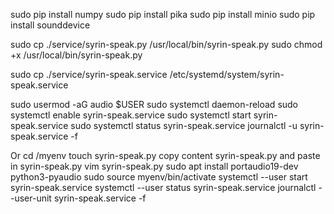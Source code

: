 sudo pip install numpy
sudo pip install pika
sudo pip install minio
sudo pip install sounddevice

sudo cp ./service/syrin-speak.py /usr/local/bin/syrin-speak.py
sudo chmod +x /usr/local/bin/syrin-speak.py

sudo cp ./service/syrin-speak.service /etc/systemd/system/syrin-speak.service

sudo usermod -aG audio $USER
sudo systemctl daemon-reload
sudo systemctl enable syrin-speak.service
sudo systemctl start syrin-speak.service
sudo systemctl status syrin-speak.service
journalctl -u syrin-speak.service -f

Or
cd /myenv
touch syrin-speak.py
copy content syrin-speak.py and paste in syrin-speak.py
vim syrin-speak.py
sudo apt install portaudio19-dev python3-pyaudio
sudo source myenv/bin/activate
systemctl --user start syrin-speak.service
systemctl --user status syrin-speak.service
journalctl --user-unit syrin-speak.service -f